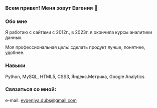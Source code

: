 ### Всем привет! Меня зовут Евгения 👋

### Обо мне

Я работаю с сайтами с 2012г., в 2023г. я окончила курсы аналитики данных. 

Моя профессиональная цель: сделать продукт лучше, понятнее, удобнее. 

### Навыки

Python, MySQL, HTML5, CSS3, Яндекс.Метрика, Google Analytics 

### Связаться со мной: 

e-mail: evgeniya.dubs@gmail.com
